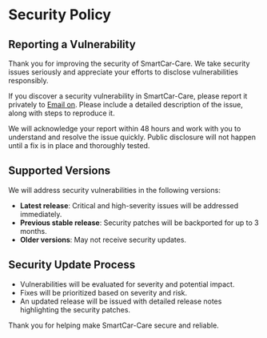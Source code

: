 # Security Policy

## Reporting a Vulnerability

Thank you for improving the security of SmartCar-Care. We take security issues seriously and appreciate your efforts to disclose vulnerabilities responsibly.

If you discover a security vulnerability in SmartCar-Care, please report it privately to [Email on](shashwat1956@gmail.com). Please include a detailed description of the issue, along with steps to reproduce it.

We will acknowledge your report within 48 hours and work with you to understand and resolve the issue quickly. Public disclosure will not happen until a fix is in place and thoroughly tested.

## Supported Versions

We will address security vulnerabilities in the following versions:

- **Latest release**: Critical and high-severity issues will be addressed immediately.
- **Previous stable release**: Security patches will be backported for up to 3 months.
- **Older versions**: May not receive security updates.

## Security Update Process

- Vulnerabilities will be evaluated for severity and potential impact.
- Fixes will be prioritized based on severity and risk.
- An updated release will be issued with detailed release notes highlighting the security patches.

Thank you for helping make SmartCar-Care secure and reliable.
